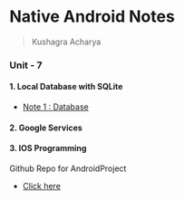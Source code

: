 # Native Android Notes

> Kushagra Acharya

### Unit - 7

#### 1. Local Database with SQLite

- [Note 1 : Database](/db.md)

#### 2. Google Services

#### 3. IOS Programming

Github Repo for AndroidProject

- [Click here](https://gitlab.com/schixor88/android-app-example)
